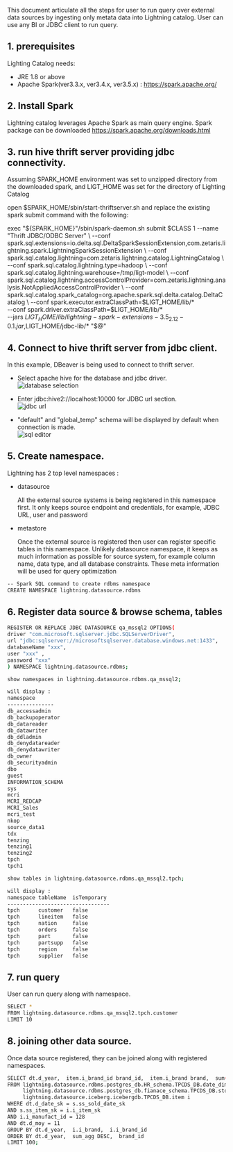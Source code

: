 <!--
Copyright 2023 ZETARIS Pty Ltd

Permission is hereby granted, free of charge, to any person obtaining a copy of this software and
associated documentation files (the "Software"), to deal in the Software without restriction,
including without limitation the rights to use, copy, modify, merge, publish, distribute, sublicense,
and/or sell copies of the Software, and to permit persons to whom the Software is furnished to do so,
subject to the following conditions:

The above copyright notice and this permission notice shall be included in all copies
or substantial portions of the Software.

THE SOFTWARE IS PROVIDED "AS IS", WITHOUT WARRANTY OF ANY KIND, EXPRESS OR IMPLIED,
INCLUDING BUT NOT LIMITED TO THE WARRANTIES OF MERCHANTABILITY, FITNESS FOR A PARTICULAR PURPOSE AND
NONINFRINGEMENT. IN NO EVENT SHALL THE AUTHORS OR COPYRIGHT HOLDERS BE LIABLE FOR ANY CLAIM,
DAMAGES OR OTHER LIABILITY, WHETHER IN AN ACTION OF CONTRACT, TORT OR OTHERWISE, ARISING FROM,
OUT OF OR IN CONNECTION WITH THE SOFTWARE OR THE USE OR OTHER DEALINGS IN THE SOFTWARE.
-->

This document articulate all the steps for user to run query over external data sources by ingesting only metata data into Lightning catalog.
User can use any BI or JDBC client to run query.

## 1. prerequisites
Lighting Catalog needs:  
* JRE 1.8 or above
* Apache Spark(ver3.3.x, ver3.4.x, ver3.5.x) : https://spark.apache.org/

## 2. Install Spark
Lightning catalog leverages Apache Spark as main query engine. Spark package can be downloaded https://spark.apache.org/downloads.html

## 3. run hive thrift server providing jdbc connectivity.
Assuming SPARK_HOME environment was set to unzipped directory from the downloaded spark, and LIGT_HOME was set for the directory of Lighting Catalog

open $SPARK_HOME/sbin/start-thriftserver.sh and replace the existing spark submit command with the following:

exec "${SPARK_HOME}"/sbin/spark-daemon.sh submit $CLASS 1 --name "Thrift JDBC/ODBC Server" \
--conf spark.sql.extensions=io.delta.sql.DeltaSparkSessionExtension,com.zetaris.lightning.spark.LightningSparkSessionExtension \
--conf spark.sql.catalog.lightning=com.zetaris.lightning.catalog.LightningCatalog \
--conf spark.sql.catalog.lightning.type=hadoop \
--conf spark.sql.catalog.lightning.warehouse=/tmp/ligt-model \
--conf spark.sql.catalog.lightning.accessControlProvider=com.zetaris.lightning.analysis.NotAppliedAccessControlProvider \
--conf spark.sql.catalog.spark_catalog=org.apache.spark.sql.delta.catalog.DeltaCatalog \
--conf spark.executor.extraClassPath=$LIGT_HOME/lib/* \
--conf spark.driver.extraClassPath=$LIGT_HOME/lib/* \
--jars $LIGT_HOME/lib/lightning-spark-extensions-3.5_2.12-0.1.jar,$LIGT_HOME/jdbc-lib/* "$@"

## 4. Connect to hive thrift server from jdbc client.
In this example, DBeaver is being used to connect to thrift server.

* Select apache hive for the database and jdbc driver.  
  ![database selection](https://github.com/zetaris/lightning-catalog/blob/master/doc/images/dbeaver-database.png)
  
* Enter jdbc:hive2://localhost:10000 for JDBC url section.  
  ![jdbc url](https://github.com/zetaris/lightning-catalog/blob/master/doc/images/dbeaver-jdbc.png)
  
* "default" and "global_temp" schema will be displayed by default when connection is made.  
  ![sql editor](https://github.com/zetaris/lightning-catalog/blob/master/doc/images/dbeaver-query.png)
  
## 5. Create namespace.
Lightning has 2 top level namespaces :

* datasource

  All the external source systems is being registered in this namespace first.
  It only keeps source endpoint and credentials, for example, JDBC URL, user and password


* metastore

  Once the external source is registered then user can register specific tables in this namespace.
  Unlikely datasource namespace, it keeps as much information as possible for source system,
  for example column name, data type, and all database constraints. These meta information will be used for query optimization
  
```bash
-- Spark SQL command to create rdbms namespace
CREATE NAMESPACE lightning.datasource.rdbms 
```
## 6. Register data source & browse schema, tables

```bash
REGISTER OR REPLACE JDBC DATASOURCE qa_mssql2 OPTIONS(
driver "com.microsoft.sqlserver.jdbc.SQLServerDriver",
url "jdbc:sqlserver://microsoftsqlserver.database.windows.net:1433",
databaseName "xxx",
user "xxx" ,
password "xxx"
) NAMESPACE lightning.datasource.rdbms;

show namespaces in lightning.datasource.rdbms.qa_mssql2;

will display :
namespace
---------------
db_accessadmin
db_backupoperator
db_datareader
db_datawriter
db_ddladmin
db_denydatareader
db_denydatawriter
db_owner
db_securityadmin
dbo
guest
INFORMATION_SCHEMA
sys
mcri
MCRI_REDCAP
MCRI_Sales
mcri_test
nkop
source_data1
tdx
tenzing
tenzing1
tenzing2
tpch
tpch1

show tables in lightning.datasource.rdbms.qa_mssql2.tpch;

will display :
namespace tableName  isTemporary
--------------------------------- 
tpch	  customer	 false
tpch	  lineitem	 false
tpch	  nation	 false
tpch	  orders	 false
tpch	  part	     false
tpch	  partsupp	 false
tpch	  region	 false
tpch	  supplier	 false
```
## 7. run query
User can run query along with namespace.

```bash
SELECT *
FROM lightning.datasource.rdbms.qa_mssql2.tpch.customer
LIMIT 10
```

## 8. joining other data source.
Once data source registered, they can be joined along with registered namespaces.

```bash
SELECT dt.d_year,  item.i_brand_id brand_id,  item.i_brand brand,  sum(ss_ext_sales_price) sum_agg
FROM lightning.datasource.rdbms.postgres_db.HR_schema.TPCDS_DB.date_dim dt,
     lightning.datasource.rdbms.postgres_db.fianace_schema.TPCDS_DB.store_sales s,
     lightning.datasource.iceberg.icebergdb.TPCDS_DB.item i
WHERE dt.d_date_sk = s.ss_sold_date_sk
AND s.ss_item_sk = i.i_item_sk
AND i.i_manufact_id = 128
AND dt.d_moy = 11
GROUP BY dt.d_year,  i.i_brand,  i.i_brand_id
ORDER BY dt.d_year,  sum_agg DESC,  brand_id
LIMIT 100;
```